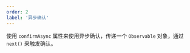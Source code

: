```yaml
---
order: 2
label: '异步确认'
---
```


使用 `confirmAsync` 属性来使用异步确认，传递一个 `Observable` 对象，通过 `next()` 来触发确认。
